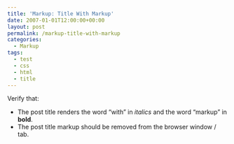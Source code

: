 ```yaml
---
title: 'Markup: Title With Markup'
date: 2007-01-01T12:00:00+00:00
layout: post
permalink: /markup-title-with-markup
categories:
  - Markup
tags:
  - test
  - css
  - html
  - title
---
```

Verify that:

  * <span>The post title renders the word “with” in </span><em>italics</em> <span>and the word “markup” in </span><strong>bold</strong><span>.</span>
  * <span>The post title markup should be removed from the browser window / tab.</span>